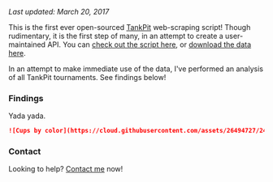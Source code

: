 *Last updated: March 20, 2017*

This is the first ever open-sourced [TankPit](https://www.tankpit.com/) web-scraping script! Though rudimentary, it is the first step of many, in an attempt to create a user-maintained API. You can [check out the script here](https://github.com/crosswalkcalvin/tourney-analysis/blob/master/scraper.py), or [download the data here]().

In an attempt to make immediate use of the data, I've performed an analysis of all TankPit tournaments. See findings below!

### Findings

Yada yada.

```markdown
![Cups by color](https://cloud.githubusercontent.com/assets/26494727/24176343/a3225658-0e58-11e7-858c-0e0d190ce00e.png=100x)
```



### Contact

Looking to help? [Contact me](mailto:crosswalkcalvin@gmail.com) now!
